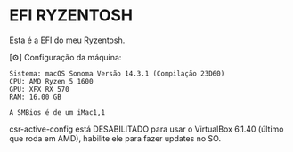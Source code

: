 # EFI RYZENTOSH

Esta é a EFI do meu Ryzentosh.

[⚙️] Configuração da máquina:
```
Sistema: macOS Sonoma Versão 14.3.1 (Compilação 23D60)
CPU: AMD Ryzen 5 1600
GPU: XFX RX 570
RAM: 16.00 GB

A SMBios é de um iMac1,1
```
csr-active-config está DESABILITADO para usar o VirtualBox 6.1.40 (último que roda em AMD), habilite ele para fazer updates no SO.
